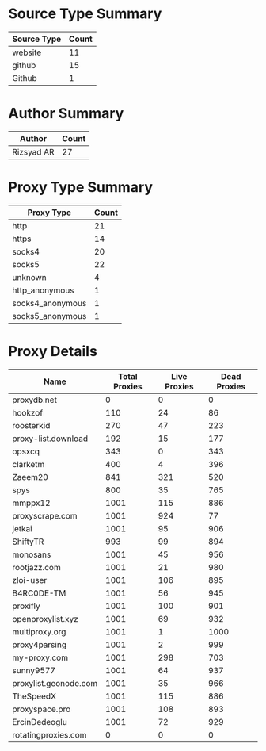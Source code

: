 # Source Type Summary

| Source Type | Count |
|-------------|-------|
| website | 11 |
| github | 15 |
| Github | 1 |


# Author Summary

| Author | Count |
|--------|-------|
| Rizsyad AR | 27 |


# Proxy Type Summary

| Proxy Type | Count |
|------------|-------|
| http | 21 |
| https | 14 |
| socks4 | 20 |
| socks5 | 22 |
| unknown | 4 |
| http_anonymous | 1 |
| socks4_anonymous | 1 |
| socks5_anonymous | 1 |


# Proxy Details

| Name | Total Proxies | Live Proxies | Dead Proxies |
|------|---------------|--------------|---------------|
| proxydb.net | 0 | 0 | 0 |
| hookzof | 110 | 24 | 86 |
| roosterkid | 270 | 47 | 223 |
| proxy-list.download | 192 | 15 | 177 |
| opsxcq | 343 | 0 | 343 |
| clarketm | 400 | 4 | 396 |
| Zaeem20 | 841 | 321 | 520 |
| spys | 800 | 35 | 765 |
| mmppx12 | 1001 | 115 | 886 |
| proxyscrape.com | 1001 | 924 | 77 |
| jetkai | 1001 | 95 | 906 |
| ShiftyTR | 993 | 99 | 894 |
| monosans | 1001 | 45 | 956 |
| rootjazz.com | 1001 | 21 | 980 |
| zloi-user | 1001 | 106 | 895 |
| B4RC0DE-TM | 1001 | 56 | 945 |
| proxifly | 1001 | 100 | 901 |
| openproxylist.xyz | 1001 | 69 | 932 |
| multiproxy.org | 1001 | 1 | 1000 |
| proxy4parsing | 1001 | 2 | 999 |
| my-proxy.com | 1001 | 298 | 703 |
| sunny9577 | 1001 | 64 | 937 |
| proxylist.geonode.com | 1001 | 35 | 966 |
| TheSpeedX | 1001 | 115 | 886 |
| proxyspace.pro | 1001 | 108 | 893 |
| ErcinDedeoglu | 1001 | 72 | 929 |
| rotatingproxies.com | 0 | 0 | 0 |
